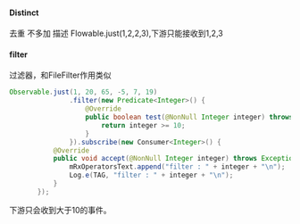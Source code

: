 #### Distinct
  去重 不多加 描述  Flowable.just(1,2,2,3),下游只能接收到1,2,3
  
#### filter
 过滤器，和FileFilter作用类似
 ```java
 Observable.just(1, 20, 65, -5, 7, 19)
                .filter(new Predicate<Integer>() {
                    @Override
                    public boolean test(@NonNull Integer integer) throws Exception {
                        return integer >= 10;
                    }
                }).subscribe(new Consumer<Integer>() {
            @Override
            public void accept(@NonNull Integer integer) throws Exception {
                mRxOperatorsText.append("filter : " + integer + "\n");
                Log.e(TAG, "filter : " + integer + "\n");
            }
        });
 ```
 下游只会收到大于10的事件。
 
 ####
